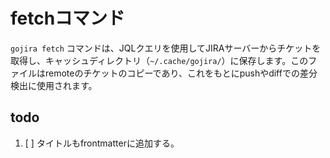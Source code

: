 # fetchコマンド

`gojira fetch` コマンドは、JQLクエリを使用してJIRAサーバーからチケットを取得し、キャッシュディレクトリ（`~/.cache/gojira/`）に保存します。このファイルはremoteのチケットのコピーであり、これをもとにpushやdiffでの差分検出に使用されます。

## todo

1. [ ] タイトルもfrontmatterに追加する。
